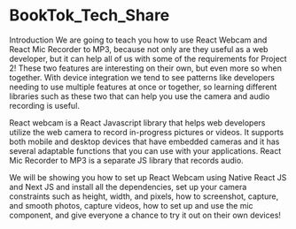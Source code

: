 # BookTok_Tech_Share

Introduction
We are going to teach you how to use React Webcam and React Mic Recorder to MP3, because not only are they useful as a web developer, but it can help all of us with some of the requirements for Project 2! These two features are interesting on their own, but even more so when together. With device integration we tend to see patterns like developers needing to use multiple features at once or together, so learning different libraries such as these two that can help you use the camera and audio recording is useful. 

React webcam is a React Javascript library that helps web developers utilize the web camera to record in-progress pictures or videos. It supports both mobile and desktop devices that have embedded cameras and it has several adaptable functions that you can use with your applications. React Mic Recorder to MP3 is a separate JS library that records audio. 

We will be showing you how to set up React Webcam using Native React JS and Next JS and install all the dependencies,  set up your camera constraints such as height, width, and pixels, how to screenshot, capture, and smooth photos, capture videos, how to set up and use the mic component, and give everyone a chance to try it out on their own devices!
